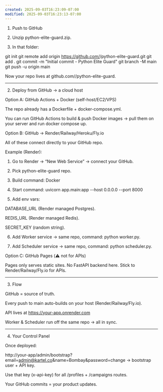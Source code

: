```yaml
---
created: 2025-09-03T16:23:09-07:00
modified: 2025-09-03T16:23:13-07:00
---
```


1. Push to GitHub

1. Unzip python-elite-guard.zip.


2. In that folder:



git init
git remote add origin https://github.com/<your-username>/python-elite-guard.git
git add .
git commit -m "Initial commit - Python Elite Guard"
git branch -M main
git push -u origin main

Now your repo lives at github.com/<your-username>/python-elite-guard.


---

2. Deploy from GitHub → a cloud host

Option A: GitHub Actions + Docker (self-host/EC2/VPS)

The repo already has a Dockerfile + docker-compose.yml.

You can run GitHub Actions to build & push Docker images → pull them on your server and run docker compose up.


Option B: GitHub → Render/Railway/Heroku/Fly.io

All of these connect directly to your GitHub repo.

Example (Render):

1. Go to Render → “New Web Service” → connect your GitHub.


2. Pick python-elite-guard repo.


3. Build command: Docker


4. Start command: uvicorn app.main:app --host 0.0.0.0 --port 8000


5. Add env vars:

DATABASE_URL (Render managed Postgres).

REDIS_URL (Render managed Redis).

SECRET_KEY (random string).



6. Add Worker service → same repo, command: python worker.py.


7. Add Scheduler service → same repo, command: python scheduler.py.




Option C: GitHub Pages (⚠️ not for APIs)

Pages only serves static sites. No FastAPI backend here. Stick to Render/Railway/Fly.io for APIs.



---

3. Flow

GitHub = source of truth.

Every push to main auto-builds on your host (Render/Railway/Fly.io).

API lives at https://your-app.onrender.com

Worker & Scheduler run off the same repo → all in sync.



---

4. Your Control Panel

Once deployed:

http://your-app/admin/bootstrap?email=admin@kartel.co&name=Bombay&password=change → bootstrap user + API key.

Use that key (x-api-key) for all /profiles + /campaigns routes.

Your GitHub commits = your product updates.
